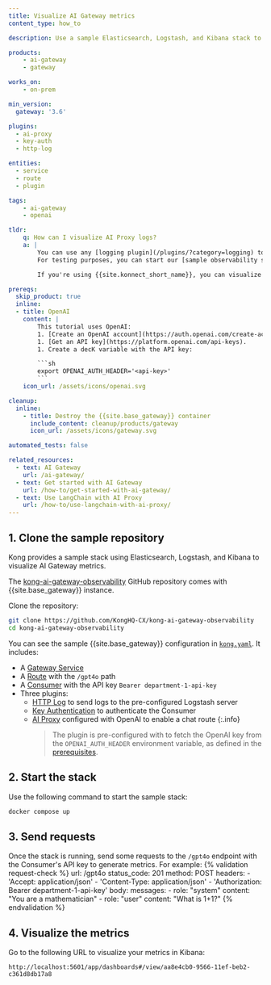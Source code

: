 ```yaml
---
title: Visualize AI Gateway metrics 
content_type: how_to

description: Use a sample Elasticsearch, Logstash, and Kibana stack to visualize data from the AI Proxy plugin.

products:
    - ai-gateway
    - gateway

works_on:
    - on-prem

min_version:
  gateway: '3.6'

plugins:
  - ai-proxy
  - key-auth
  - http-log

entities: 
  - service
  - route
  - plugin

tags:
    - ai-gateway
    - openai

tldr:
    q: How can I visualize AI Proxy logs?
    a: |
        You can use any [logging plugin](/plugins/?category=logging) to send your AI Gateway metrics and logs to your dashboarding tool. 
        For testing purposes, you can start our [sample observability stack](https://github.com/KongHQ-CX/kong-ai-gateway-observability), send requests to `/gpt4o`, and visualize the results at `http://localhost:5601/app/dashboards#/view/aa8e4cb0-9566-11ef-beb2-c361d8db17a8`.

        If you're using {{site.konnect_short_name}}, you can visualize AI Gateway metrics with [Advanced Analytics](/advanced-analytics/).

prereqs:
  skip_product: true
  inline:
  - title: OpenAI
    content: |
        This tutorial uses OpenAI:
        1. [Create an OpenAI account](https://auth.openai.com/create-account).
        1. [Get an API key](https://platform.openai.com/api-keys). 
        1. Create a decK variable with the API key:

        ```sh
        export OPENAI_AUTH_HEADER='<api-key>'
        ```
    icon_url: /assets/icons/openai.svg

cleanup:
  inline:
    - title: Destroy the {{site.base_gateway}} container
      include_content: cleanup/products/gateway
      icon_url: /assets/icons/gateway.svg

automated_tests: false

related_resources:
  - text: AI Gateway
    url: /ai-gateway/
  - text: Get started with AI Gateway
    url: /how-to/get-started-with-ai-gateway/
  - text: Use LangChain with AI Proxy
    url: /how-to/use-langchain-with-ai-proxy/
---
```


## 1. Clone the sample repository

Kong provides a sample stack using Elasticsearch, Logstash, and Kibana to visualize AI Gateway metrics.

The [kong-ai-gateway-observability](https://github.com/KongHQ-CX/kong-ai-gateway-observability) GitHub repository comes with {{site.base_gateway}} instance. 

Clone the repository:
```sh
git clone https://github.com/KongHQ-CX/kong-ai-gateway-observability
cd kong-ai-gateway-observability
```

You can see the sample {{site.base_gateway}} configuration in [`kong.yaml`](https://github.com/KongHQ-CX/kong-ai-gateway-observability/blob/main/kong.yaml). It includes:
* A [Gateway Service](/gateway/entities/service/)
* A [Route](/gateway/entities/route/) with the `/gpt4o` path
* A [Consumer](/gateway/entities/consumer/) with the API key `Bearer department-1-api-key`
* Three plugins:
    * [HTTP Log](/plugins/http-log/) to send logs to the pre-configured Logstash server
    * [Key Authentication](/plugins/key-auth/) to authenticate the Consumer
    * [AI Proxy](/plugins/ai-proxy/) configured with OpenAI to enable a chat route
      {:.info}
      > The plugin is pre-configured with to fetch the OpenAI key from the `OPENAI_AUTH_HEADER` environment variable, as defined in the [prerequisites](#prerequisites).

## 2. Start the stack

Use the following command to start the sample stack:
```sh
docker compose up
```

## 3. Send requests

Once the stack is running, send some requests to the `/gpt4o` endpoint with the Consumer's API key to generate metrics. For example:
{% validation request-check %}
url: /gpt4o
status_code: 201
method: POST
headers:
    - 'Accept: application/json'
    - 'Content-Type: application/json'
    - 'Authorization: Bearer department-1-api-key'
body:
    messages:
        - role: "system"
          content: "You are a mathematician"
        - role: "user"
          content: "What is 1+1?"
{% endvalidation %}

## 4. Visualize the metrics

Go to the following URL to visualize your metrics in Kibana:
```
http://localhost:5601/app/dashboards#/view/aa8e4cb0-9566-11ef-beb2-c361d8db17a8
```

